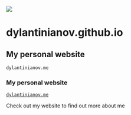 ![](https://github.com/DylanTinianov/Images/blob/master/Logo/logo_black.png)

# dylantinianov.github.io

## My personal website

```
dylantinianov.me
```

### My personal website

[](http://dylantinianov.me)

[`dylantinianov.me`](http://dylantinianov.me)

Check out my website to find out more about me
